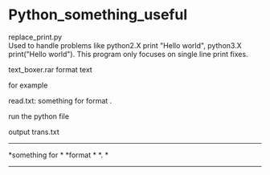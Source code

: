 # Python_something_useful

replace_print.py  
Used to handle problems like python2.X print "Hello world", python3.X print("Hello world").
This program only focuses on single line print fixes.

text_boxer.rar
format text

for example

read.txt:
something for
format
.

run the python file

output trans.txt
****************
*something for *
*format        *
*.             *
****************
